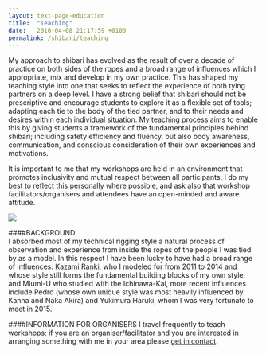 ```yaml
---
layout: text-page-education
title:  "Teaching"
date:   2016-04-08 21:17:59 +0100
permalink: /shibari/teaching
---
```


My approach to shibari has evolved as the result of over a decade of practice on both sides of the ropes and a broad range of influences which I appropriate, mix and develop in my own practice. This has shaped my teaching style into one that seeks to reflect the experience of both tying partners on a deep level. I have a strong belief that shibari should not be prescriptive and encourage students to explore it as a flexible set of tools; adapting each tie to the body of the tied partner, and to their needs and desires within each individual situation. My teaching process aims to enable this by giving students a framework of the fundamental principles behind shibari; including safety efficiency and fluency, but also body awareness, communication, and conscious consideration of their own experiences and motivations.

It is important to me that my workshops are held in an environment that promotes inclusivity and mutual respect between all participants; I do my best to reflect this personally where possible, and ask also that workshop facilitators/organisers and attendees have an open-minded and aware attitude.

<img src="https://c5.staticflickr.com/9/8847/28928277396_c6dc6452ab_o.jpg" class="text-image-left" />

####BACKGROUND  
I absorbed most of my technical rigging style a natural process of observation and experience from inside the ropes of the people I was tied by as a model. In this respect I have been lucky to have had a broad range of influences: Kazami Ranki, who I modeled for from 2011 to 2014 and whose style still forms the fundamental building blocks of my own style, and Miumi-U who studied with the Ichinawa-Kai, more recent influences include Pedro (whose own unique style was most heavily influenced by Kanna and Naka Akira) and Yukimura Haruki, whom I was very fortunate to meet in 2015.

####INFORMATION FOR ORGANISERS
I travel frequently to teach workshops; if you are an organiser/facilitator and you are interested in arranging something with me in your area please <a href="{{baseurl}}/#contact">get in contact</a>. 
